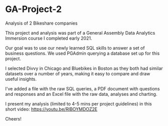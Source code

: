 # GA-Project-2
Analysis of 2 Bikeshare companies 

This project and analysis was part of a General Assembly Data Analytics Immersion course I completed early 2021. 

Our goal was to use our newly learned SQL skills to answer a set of business questions. We used PGAdmin querying a database set up for this project. 

I selected Divvy in Chicago and Bluebikes in Boston as they both had similar datasets over a number of years, making it easy to compare and draw useful insights.

I've added a file with the raw SQL queries, a PDF document with questions and responses and an Excel file with the raw data, analyses and charting. 

I present my analysis (limited to 4-5 mins per project guidelines) in this short video: https://youtu.be/RIBOYMDOZ2E

Cheers!
